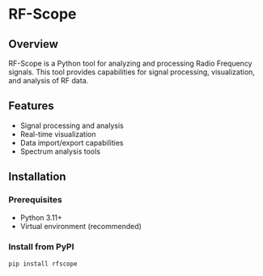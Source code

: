 # RF-Scope

## Overview
RF-Scope is a Python tool for analyzing and processing Radio Frequency signals. This tool provides capabilities for signal processing, visualization, and analysis of RF data.

## Features
- Signal processing and analysis
- Real-time visualization
- Data import/export capabilities
- Spectrum analysis tools

## Installation

### Prerequisites
- Python 3.11+
- Virtual environment (recommended)



### Install from PyPI
```python
pip install rfscope
```
